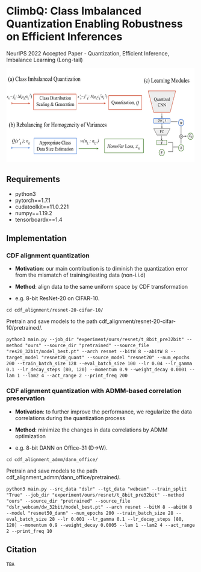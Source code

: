 # ClimbQ: Class Imbalanced Quantization Enabling Robustness on Efficient Inferences
NeurIPS 2022 Accepted Paper - Quantization, Efficient Inference, Imbalance Learning (Long-tail)

<img src="img/overview.png" width="500" height="250">

## Requirements

* python3
* pytorch==1.7.1
* cudatoolkit==11.0.221 
* numpy==1.19.2
* tensorboardx==1.4

## Implementation

### CDF alignment quantization

* **Motivation**: our main contribution is to diminish the quantization error from the mismatch of training/testing data (non-i.i.d)

* **Method**: align data to the same uniform space by CDF transformation

* e.g. 8-bit ResNet-20 on CIFAR-10.

```shell
cd cdf_alignment/resnet-20-cifar-10/
```
Pretrain and save models to the path cdf_alignment/resnet-20-cifar-10/pretrained/.

```shell
python3 main.py --job_dir "experiment/ours/resnet/t_8bit_pre32bit" --method "ours" --source_dir "pretrained" --source_file "res20_32bit/model_best.pt" --arch resnet --bitW 8 --abitW 8 --target_model "resnet20_quant" --source_model "resnet20" --num_epochs 200 --train_batch_size 128 --eval_batch_size 100 --lr 0.04 --lr_gamma 0.1 --lr_decay_steps [80, 120] --momentum 0.9 --weight_decay 0.0001 --lam 1 --lam2 4 --act_range 2 --print_freq 200
```


### CDF alignment quantization with ADMM-based correlation preservation

* **Motivation**: to further improve the performance, we regularize the data correlations during the quantization process

* **Method**: minimize the changes in data correlations by ADMM optimization

* e.g. 8-bit DANN on Office-31 (D->W).

```shell
cd cdf_alignment_admm/dann_office/
```
Pretrain and save models to the path cdf_alignment_admm/dann_office/pretrained/.

```shell
python3 main.py --src_data "dslr" --tgt_data "webcam" --train_split "True" --job_dir "experiment/ours/resnet/t_8bit_pre32bit" --method "ours" --source_dir "pretrained" --source_file "dslr_webcam/dw_32bit/model_best.pt" --arch resnet --bitW 8 --abitW 8 --model "resnet50_dann" --num_epochs 200 --train_batch_size 28 --eval_batch_size 28 --lr 0.001 --lr_gamma 0.1 --lr_decay_steps [80, 120] --momentum 0.9 --weight_decay 0.0005 --lam 1 --lam2 4 --act_range 2 --print_freq 10
```

## Citation

```shell
TBA
```
